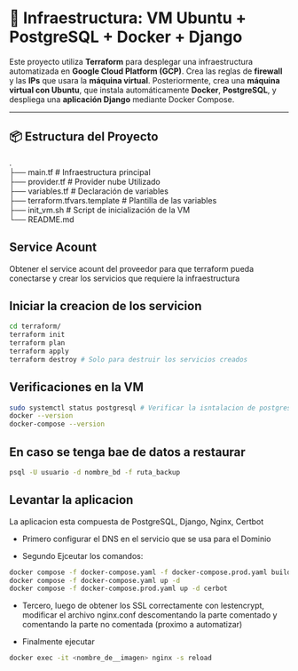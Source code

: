 # 💠 Infraestructura: VM Ubuntu + PostgreSQL + Docker + Django

Este proyecto utiliza **Terraform** para desplegar una infraestructura automatizada en **Google Cloud Platform (GCP)**. 
Crea las reglas de **firewall** y las **IPs** que usara la **máquina virtual**.
Posteriormente, crea una **máquina virtual con Ubuntu**, que instala automáticamente **Docker**, **PostgreSQL**, y despliega una **aplicación Django** mediante Docker Compose.

---

## 📦 Estructura del Proyecto
.  
├── main.tf # Infraestructura principal  
├── provider.tf # Provider nube Utilizado  
├── variables.tf # Declaración de variables   
├── terraform.tfvars.template # Plantilla de las variables  
├── init_vm.sh # Script de inicialización de la VM  
└── README.md

## Service Acount
Obtener el service acount del proveedor para que terraform pueda conectarse y crear los servicios que requiere la infraestructura

## Iniciar la creacion de los servicion
```bash
cd terraform/
terraform init
terraform plan
terraform apply
terraform destroy # Solo para destruir los servicios creados
```

## Verificaciones en la VM
```bash
sudo systemctl status postgresql # Verificar la isntalacion de postgresql y ver el estado actual
docker --version
docker-compose --version
```

## En caso se tenga bae de datos a restaurar
```bash
psql -U usuario -d nombre_bd -f ruta_backup
```

## Levantar la aplicacion
La aplicacion esta compuesta de PostgreSQL, Django, Nginx, Certbot

- Primero configurar el DNS en el servicio que se usa para el Dominio

- Segundo Ejceutar los comandos:
```bash
docker compose -f docker-compose.yaml -f docker-compose.prod.yaml build --no-cache
docker compose -f docker-compose.yaml up -d
docker compose -f docker-compose.prod.yaml up -d cerbot
```

- Tercero, luego de obtener los SSL correctamente con lestencrypt, modificar el archivo nginx.conf descomentando la parte comentado y comentando la parte no comentada (proximo a automatizar)

- Finalmente ejecutar
```bash
docker exec -it <nombre_de__imagen> nginx -s reload
```


